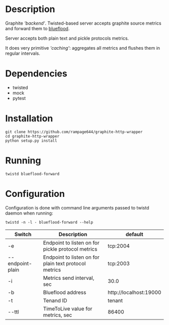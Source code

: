 # Description

Graphite _'backend'_. Twisted-based server accepts graphite source metrics and forward them to [blueflood][blueflood-git].

Server accepts both plain text and pickle protocols metrics.

It does very primitive _'caching'_: aggregates all metrics and flushes them in regular intervals.

# Dependencies

 * twisted
 * mock
 * pytest

# Installation

    git clone https://github.com/rampage644/graphite-http-wrapper
    cd graphite-http-wrapper
    python setup.py install

# Running

    twistd blueflood-forward

# Configuration

Configuration is done with command line arguments passed to twistd daemon when running:

    twistd -n -l - blueflood-forward --help

| Switch | Description | default |
| ----- | ------- | --------- |
| -e | Endpoint to listen on for pickle protocol metrics | tcp:2004 |
| --endpoint-plain | Endpoint to listen on for plain text protocol metrics | tcp:2003 |
| -i | Metrics send interval, sec | 30.0 |
| -b | Blueflood address | http://localhost:19000 |
| -t | Tenand ID | tenant |
| --ttl | TimeToLive value for metrics, sec | 86400 |

[blueflood-git]: https://github.com/rackerlabs/blueflood "blueflood"